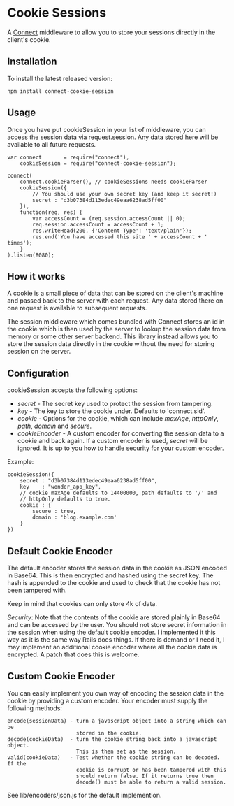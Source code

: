 Cookie Sessions
===============

A [Connect](http://github.com/senchalabs/connect) middleware to allow you to store 
your sessions directly in the client's cookie.

Installation
------------

To install the latest released version:

    npm install connect-cookie-session

Usage
-----

Once you have put cookieSession in your list of middleware, you can access the session
data via request.session. Any data stored here will be available to all future requests.

    var connect       = require("connect"),
        cookieSession = require("connect-cookie-session");
    
    connect(
        connect.cookieParser(), // cookieSessions needs cookieParser
        cookieSession({
            // You should use your own secret key (and keep it secret!)
            secret : "d3b07384d113edec49eaa6238ad5ff00"
        }),
        function(req, res) {
            var accessCount = (req.session.accessCount || 0);
            req.session.accessCount = accessCount + 1;
            res.writeHead(200, {'Content-Type': 'text/plain'});
            res.end('You have accessed this site ' + accessCount + ' times');
        }
    ).listen(8080);

How it works
------------

A cookie is a small piece of data that can be stored on the client's machine and
passed back to the server with each request. Any data stored there on one request
is available to subsequent requests. 

The session middleware which comes bundled with Connect stores an id in the cookie
which is then used by the server to lookup the session data from memory or some 
other server backend. This library instead allows you to store the session data 
directly in the cookie without the need for storing session on the server.

Configuration
-------------

cookieSession accepts the following options:

* _secret_ - The secret key used to protect the session from tampering. 
* _key_    - The key to store the cookie under. Defaults to 'connect.sid'.
* _cookie_ - Options for the cookie, which can include _maxAge_, _httpOnly_, 
  _path_, _domain_ and _secure_.
* _cookieEncoder_ - A custom encoder for converting the session data to a cookie
  and back again. If a custom encoder is used, _secret_ will be ignored.
  It is up to you how to handle security for your custom encoder.

Example:

    cookieSession({
        secret : "d3b07384d113edec49eaa6238ad5ff00",
        key    : "wonder_app_key",
        // cookie maxAge defaults to 14400000, path defaults to '/' and
        // httpOnly defaults to true.
        cookie : {
            secure : true,
            domain : 'blog.example.com'
        }
    })

Default Cookie Encoder
----------------------

The default encoder stores the session data in the cookie as JSON encoded in Base64.
This is then encrypted and hashed using the secret key. The hash is appended
to the cookie and used to check that the cookie has not been tampered with.

Keep in mind that cookies can only store 4k of data.

*Security*: Note that the contents of the cookie are stored plainly in Base64
and can be accessed by the user. You should not store secret information in the 
session when using the default cookie encoder. I implemented it this way as it
is the same way Rails does things. If there is demand or I need it, I may implement
an additional cookie encoder where all the cookie data is encrypted. A patch
that does this is welcome.

Custom Cookie Encoder
---------------------

You can easily implement you own way of encoding the session data in the cookie
by providing a custom encoder. Your encoder must supply the following methods:

    encode(sessionData) - turn a javascript object into a string which can be
                          stored in the cookie.
    decode(cookieData)  - turn the cookie string back into a javascript object.
                          This is then set as the session.
    valid(cookieData)   - Test whether the cookie string can be decoded. If the 
                          cookie is corrupt or has been tampered with this
                          should return false. If it returns true then 
                          decode() must be able to return a valid session.

See lib/encoders/json.js for the default implemention.

